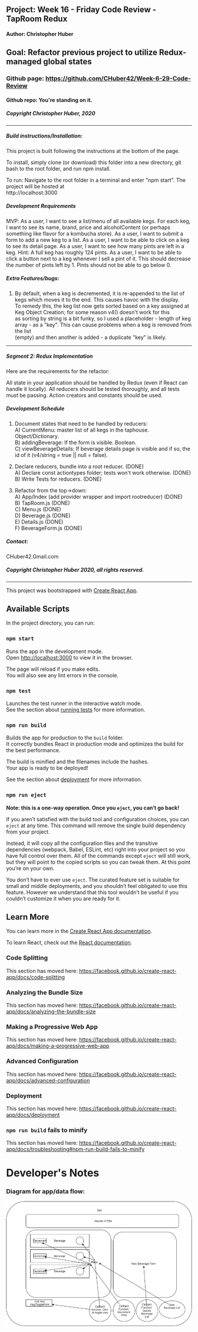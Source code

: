 ## Project: **Week 16 - Friday Code Review - TapRoom Redux**
#### Author: **Christopher Huber**
## Goal: Refactor previous project to utilize Redux-managed global states

### Github page: https://github.com/CHuber42/Week-6-29-Code-Review
#### Github repo: You're standing on it.
##### Copyright Christopher Huber, 2020

<hr/>
         
##### Build instructions/Installation: 

This project is built following the instructions at the bottom of the page.

To install, simply clone (or download) this folder into a new directory, git bash to the root folder,
and run npm install.  

To run: Navigate to the root folder in a terminal and enter "npm start". The project will be hosted at   
http://localhost:3000

##### Development Requirements

MVP:  As a user, I want to see a list/menu of all available kegs. For each keg, I want to see its name, brand, price and alcoholContent (or perhaps something like flavor for a kombucha store).
As a user, I want to submit a form to add a new keg to a list.
As a user, I want to be able to click on a keg to see its detail page.
As a user, I want to see how many pints are left in a keg. Hint: A full keg has roughly 124 pints.
As a user, I want to be able to click a button next to a keg whenever I sell a pint of it. This should decrease the number of pints left by 1. Pints should not be able to go below 0.

##### Extra Features/bugs:  
1. By default, when a keg is decremented, it is re-appended to the list of kegs which moves it to the end. This causes havoc with the display.  
To remedy this, the keg list now gets sorted based on a key assigned at Keg Object Creation; for some reason v4() doesn't work for this   
as sorting by string is a bit funky, so I used a placeholder - length of keg array - as a "key". This can cause problems when a keg is removed from the list  
(empty) and then another is added - a duplicate "key" is likely.

<hr/>

##### Segment 2: Redux Implementation

Here are the requirements for the refactor:

All state in your application should be handled by Redux (even if React can handle it locally).
All reducers should be tested thoroughly, and all tests must be passing.
Action creators and constants should be used.

##### Development Schedule

1. Document states that need to be handled by reducers:  
A) CurrentMenu: master list of all kegs in the taphouse. Object/Dictionary.  
B) addingBeverage: If the form is visible. Boolean.  
C) viewBeverageDetails: If beverage details page is visible and if so, the id of it (v4/string = true || null = false).  

2. Declare reducers, bundle into a root reducer. (DONE)  
A) Declare const actiontypes folder; tests won't work otherwise. (DONE)  
B) Write Tests for reducers.  (DONE)  

3. Refactor from the top->down:  
A) App/Index (add provider wrapper and import rootreducer) (DONE)  
B) TapRoom.js (DONE)  
C) Menu.js (DONE)  
D) Beverage.js (DONE)  
E) Details.js (DONE)  
F) BeverageForm.js (DONE)  

##### _Contact_:

CHuber42.Gmail.com

##### _Copyright Christopher Huber 2020, all rights reserved._

<hr/>

This project was bootstrapped with [Create React App](https://github.com/facebook/create-react-app).

## Available Scripts

In the project directory, you can run:

### `npm start`

Runs the app in the development mode.<br />
Open [http://localhost:3000](http://localhost:3000) to view it in the browser.

The page will reload if you make edits.<br />
You will also see any lint errors in the console.

### `npm test`

Launches the test runner in the interactive watch mode.<br />
See the section about [running tests](https://facebook.github.io/create-react-app/docs/running-tests) for more information.

### `npm run build`

Builds the app for production to the `build` folder.<br />
It correctly bundles React in production mode and optimizes the build for the best performance.

The build is minified and the filenames include the hashes.<br />
Your app is ready to be deployed!

See the section about [deployment](https://facebook.github.io/create-react-app/docs/deployment) for more information.

### `npm run eject`

**Note: this is a one-way operation. Once you `eject`, you can’t go back!**

If you aren’t satisfied with the build tool and configuration choices, you can `eject` at any time. This command will remove the single build dependency from your project.

Instead, it will copy all the configuration files and the transitive dependencies (webpack, Babel, ESLint, etc) right into your project so you have full control over them. All of the commands except `eject` will still work, but they will point to the copied scripts so you can tweak them. At this point you’re on your own.

You don’t have to ever use `eject`. The curated feature set is suitable for small and middle deployments, and you shouldn’t feel obligated to use this feature. However we understand that this tool wouldn’t be useful if you couldn’t customize it when you are ready for it.

## Learn More

You can learn more in the [Create React App documentation](https://facebook.github.io/create-react-app/docs/getting-started).

To learn React, check out the [React documentation](https://reactjs.org/).

### Code Splitting

This section has moved here: https://facebook.github.io/create-react-app/docs/code-splitting

### Analyzing the Bundle Size

This section has moved here: https://facebook.github.io/create-react-app/docs/analyzing-the-bundle-size

### Making a Progressive Web App

This section has moved here: https://facebook.github.io/create-react-app/docs/making-a-progressive-web-app

### Advanced Configuration

This section has moved here: https://facebook.github.io/create-react-app/docs/advanced-configuration

### Deployment

This section has moved here: https://facebook.github.io/create-react-app/docs/deployment

### `npm run build` fails to minify

This section has moved here: https://facebook.github.io/create-react-app/docs/troubleshooting#npm-run-build-fails-to-minify


# Developer's Notes
### Diagram for app/data flow:

 
 ![Dataflow Diagram](/taproom-diagram.jpg)


